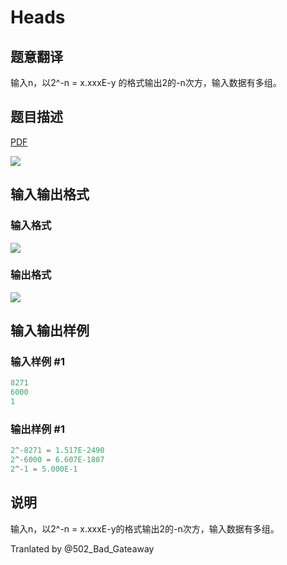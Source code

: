 # Heads

## 题意翻译

输入n，以2^-n = x.xxxE-y 的格式输出2的-n次方，输入数据有多组。

## 题目描述

[problemUrl]: https://uva.onlinejudge.org/index.php?option=com_onlinejudge&Itemid=8&category=7&page=show_problem&problem=486

[PDF](https://uva.onlinejudge.org/external/5/p545.pdf)

![](https://cdn.luogu.com.cn/upload/vjudge_pic/UVA545/0c102917ae240efc1f3f16fd5a2192cbd6273937.png)

## 输入输出格式

### 输入格式

![](https://cdn.luogu.com.cn/upload/vjudge_pic/UVA545/a40d26cbae1095ec6d787b24d4f6b943da93401e.png)

### 输出格式

![](https://cdn.luogu.com.cn/upload/vjudge_pic/UVA545/554405a519da10db2f07b600eb309ff9c0071b6c.png)

## 输入输出样例

### 输入样例 #1

```cpp
8271
6000
1
```


### 输出样例 #1

```cpp
2^-8271 = 1.517E-2490
2^-6000 = 6.607E-1807
2^-1 = 5.000E-1
```


## 说明

输入n，以2^-n = x.xxxE-y的格式输出2的-n次方，输入数据有多组。

Tranlated by @502_Bad_Gateaway

